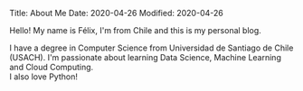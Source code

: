 Title: About Me 
Date: 2020-04-26
Modified: 2020-04-26

Hello! My name is Félix, I'm from Chile and this is my personal blog.

I have a degree in Computer Science from Universidad de Santiago de Chile (USACH).
I'm passionate about learning Data Science, Machine Learning and Cloud Computing.  
I also love Python!